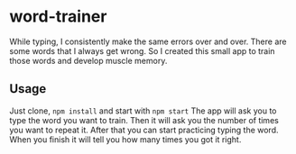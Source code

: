 # word-trainer

While typing, I consistently make the same errors over and over. There are some words that I always get wrong.
So I created this small app to train those words and develop muscle memory.

## Usage
Just clone, `npm install` and start with `npm start`
The app will ask you to type the word you want to train. Then it will ask you the number of times you want to repeat it.
After that you can start practicing typing the word.
When you finish it will tell you how many times you got it right.
